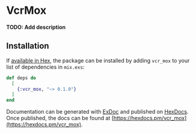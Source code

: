 # VcrMox

**TODO: Add description**

## Installation

If [available in Hex](https://hex.pm/docs/publish), the package can be installed
by adding `vcr_mox` to your list of dependencies in `mix.exs`:

```elixir
def deps do
  [
    {:vcr_mox, "~> 0.1.0"}
  ]
end
```

Documentation can be generated with [ExDoc](https://github.com/elixir-lang/ex_doc)
and published on [HexDocs](https://hexdocs.pm). Once published, the docs can
be found at [https://hexdocs.pm/vcr_mox](https://hexdocs.pm/vcr_mox).

